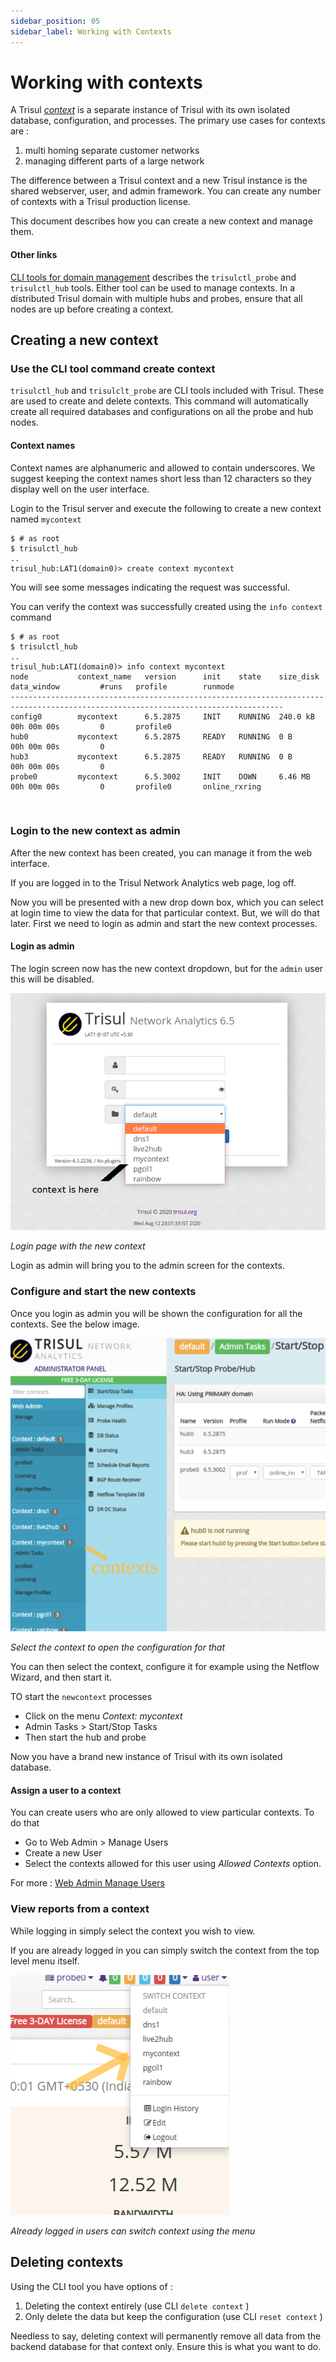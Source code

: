 ```yaml
---
sidebar_position: 05
sidebar_label: Working with Contexts
---
```


# Working with contexts

A Trisul [*context*](/docs/ug/domain#contexts) is a separate
instance of Trisul with its own isolated database, configuration, and
processes. The primary use cases for contexts are :

1. multi homing separate customer networks
2. managing different parts of a large network

The difference between a Trisul context and a new Trisul instance is the
shared webserver, user, and admin framework. You can create any number
of contexts with a Trisul production license.

This document describes how you can create a new context and manage
them.

#### Other links

[CLI tools for domain management](trisulctl) describes the `trisulctl_probe` and `trisulctl_hub` tools. Either tool can be used to manage contexts. In a distributed Trisul domain with multiple hubs and probes, ensure that all nodes are up before creating a context.

## Creating a new context

### Use the CLI tool command create context

`trisulctl_hub` and `trisulclt_probe` are CLI tools included with
Trisul. These are used to create and delete contexts. This command will
automatically create all required databases and configurations on all
the probe and hub nodes.

#### Context names

Context names are alphanumeric and allowed to contain underscores. We
suggest keeping the context names short less than 12 characters so they
display well on the user interface.

Login to the Trisul server and execute the following to create a new
context named `mycontext`

```language-bash
$ # as root
$ trisulctl_hub
..
trisul_hub:LAT1(domain0)> create context mycontext
```

You will see some messages indicating the request was successful.

You can verify the context was successfully created using the
`info context` command

```language-bash
$ # as root
$ trisulctl_hub
..
trisul_hub:LAT1(domain0)> info context mycontext
node           context_name   version      init    state    size_disk   data_window         #runs   profile        runmode
-----------------------------------------------------------------------------------------------------------------------------------
config0        mycontext      6.5.2875     INIT    RUNNING  240.0 kB    00h 00m 00s         0       profile0                      
hub0           mycontext      6.5.2875     READY   RUNNING  0 B         00h 00m 00s         0                                     
hub3           mycontext      6.5.2875     READY   RUNNING  0 B         00h 00m 00s         0                                     
probe0         mycontext      6.5.3002     INIT    DOWN     6.46 MB     00h 00m 00s         0       profile0       online_rxring  
```

    

### Login to the new context as admin

After the new context has been created, you can manage it from the web
interface.

If you are logged in to the Trisul Network Analytics web page, log off.

Now you will be presented with a new drop down box, which you can select
at login time to view the data for that particular context. But, we will
do that later. First we need to login as admin and start the new context
processes.

#### Login as admin

The login screen now has the new context dropdown, but for the `admin`
user this will be disabled.

![](images/newcontext.png)

*Login page with the new context*

Login as admin will bring you to the admin screen for the contexts.

### Configure and start the new contexts

Once you login as admin you will be shown the configuration for all the
contexts. See the below image.

![](images/contextadmin.png)

*Select the context to open the configuration for that*

You can then select the context, configure it for example using the
Netflow Wizard, and then start it.

TO start the `newcontext` processes

- Click on the menu *Context: mycontext*
- Admin Tasks \> Start/Stop Tasks
- Then start the hub and probe

Now you have a brand new instance of Trisul with its own isolated
database.

#### Assign a user to a context

You can create users who are only allowed to view particular contexts.
To do that

- Go to Web Admin \> Manage Users
- Create a new User
- Select the contexts allowed for this user using *Allowed Contexts*
  option.

For more : [Web Admin Manage Users](/docs/ug/webadmin/manageusers)

### View reports from a context

While logging in simply select the context you wish to view.

If you are already logged in you can simply switch the context from the
top level menu itself.

![](images/switchcontext.png)

*Already logged in users can switch context using the menu*

## Deleting contexts

Using the CLI tool you have options of :

1. Deleting the context entirely (use CLI `delete context` )
2. Only delete the data but keep the configuration (use CLI
   `reset context` )

Needless to say, deleting context will permanently remove all data from
the backend database for that context only. Ensure this is what you want
to do.
